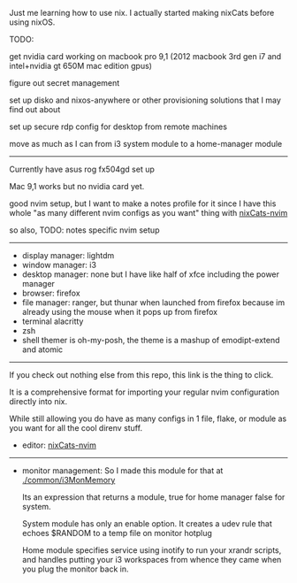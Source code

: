 Just me learning how to use nix. I actually started making nixCats before using nixOS.

TODO:

get nvidia card working on macbook pro 9,1 (2012 macbook 3rd gen i7 and intel+nvidia gt 650M mac edition gpus)

figure out secret management

set up disko and nixos-anywhere or other provisioning solutions that I may find out about

set up secure rdp config for desktop from remote machines

move as much as I can from i3 system module to a home-manager module

---

Currently have asus rog fx504gd set up

Mac 9,1 works but no nvidia card yet.

good nvim setup, but I want to make a notes profile for it since I have this whole "as many different nvim configs as you want" thing with [nixCats-nvim](https://github.com/BirdeeHub/nixCats-nvim)

so also, TODO: notes specific nvim setup

---

- display manager: lightdm
- window manager: i3
- desktop manager: none but I have like half of xfce including the power manager
- browser: firefox
- file manager: ranger, but thunar when launched from firefox because im already using the mouse when it pops up from firefox
- terminal alacritty
- zsh
- shell themer is oh-my-posh, the theme is a mashup of emodipt-extend and atomic

---
If you check out nothing else from this repo, this link is the thing to click.

It is a comprehensive format for importing your regular nvim configuration directly into nix.

While still allowing you do have as many configs in 1 file, flake, or module as you want for all the cool direnv stuff.

- editor: [nixCats-nvim](https://github.com/BirdeeHub/nixCats-nvim)

---

- monitor management:
    So I made this module for that at [./common/i3MonMemory](./common/i3MonMemory)

    Its an expression that returns a module, true for home manager false for system.

    System module has only an enable option.
    It creates a udev rule that echoes $RANDOM to a temp file on monitor hotplug

    Home module specifies service using inotify to run your xrandr scripts, and handles putting your i3 workspaces from whence they came when you plug the monitor back in.


